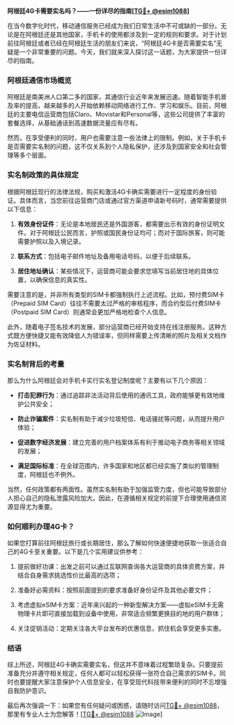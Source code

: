 **阿根廷4G卡需要实名吗？——一份详尽的指南[[TG💪+ @esim1088](https://t.me/s/esim1088)]**

在当今数字化时代，移动通信服务已经成为我们日常生活中不可或缺的一部分。无论是在阿根廷还是其他国家，手机卡的使用都涉及到一定的规则和要求。对于计划前往阿根廷或者已经在阿根廷生活的朋友们来说，“阿根廷4G卡是否需要实名”无疑是一个非常重要的问题。今天，我们就来深入探讨这一话题，为大家提供一份详尽的指南。

### 阿根廷通信市场概览

阿根廷是南美洲人口第二多的国家，其通信行业近年来发展迅速。随着智能手机普及率的提高，越来越多的人开始依赖移动网络进行工作、学习和娱乐。目前，阿根廷的主要电信运营商包括Claro、Movistar和Personal等，这些公司提供了丰富的套餐选择，从基础通话到高速数据流量应有尽有。

然而，在享受便利的同时，用户也需要注意一些法律上的限制。例如，关于手机卡是否需要实名制的问题，这不仅关系到个人隐私保护，还涉及到国家安全和社会管理等多个层面。

### 实名制政策的具体规定

根据阿根廷现行的法律法规，购买和激活4G卡确实需要进行一定程度的身份验证。具体而言，当您前往运营商门店或通过官方渠道申请新号码时，通常需要提供以下信息：

1. **有效身份证件**：无论是本地居民还是外国游客，都需要出示有效的身份证明文件。对于阿根廷公民而言，护照或国民身份证均可；而对于国际旅客，则可能需要护照以及入境记录。
   
2. **联系方式**：包括电子邮件地址及备用电话号码，以便于后续联系。

3. **居住地址确认**：某些情况下，运营商可能会要求您填写当前居住地的具体位置，以确保信息的真实性。

需要注意的是，并非所有类型的SIM卡都强制执行上述流程。比如，预付费SIM卡（Prepaid SIM Card）往往不需要太过严格的审核程序，而合约型后付费SIM卡（Postpaid SIM Card）则通常会更加严格地检查个人信息。

此外，随着电子签名技术的发展，部分运营商已经开始支持在线注册服务。这种方式既方便快捷又能有效降低人为错误率，但同样需要上传清晰的照片及相关文档作为佐证材料。

### 实名制背后的考量

那么为什么阿根廷会对手机卡实行实名登记制度呢？主要有以下几个原因：

- **打击犯罪行为**：通过追踪非法活动背后使用的通讯工具，政府能够更有效地维护公共安全；
  
- **防止诈骗案件**：实名制有助于减少垃圾短信、电话骚扰等问题，从而提升用户体验；
  
- **促进数字经济发展**：建立完善的用户档案体系有利于推动电子商务等相关领域的发展；
  
- **满足国际标准**：在全球范围内，许多国家和地区都已经实施了类似的管理制度，阿根廷也不例外。

当然，任何政策都有两面性。虽然实名制有助于加强监管力度，但也可能导致部分人担心自己的隐私泄露风险加大。因此，在遵循相关规定的前提下合理使用通信资源显得尤为重要。

### 如何顺利办理4G卡？

如果您打算前往阿根廷旅行或长期居住，那么了解如何快速便捷地获取一张适合自己的4G卡至关重要。以下是几个实用建议供参考：

1. 提前做好功课：出发之前可以通过互联网查询各大运营商的具体资费方案，并结合自身需求挑选性价比最高的选项；
   
2. 准备好必需资料：按照前面提到的要求准备好身份证件及其他必要文件；
   
3. 考虑虚拟eSIM卡方案：近年来兴起的一种新型解决方案——虚拟eSIM卡无需物理卡片即可直接加载到设备中使用，非常适合频繁更换目的地的用户群体；
   
4. 关注促销活动：定期关注各大平台发布的优惠信息，抓住机会享受更多实惠。

### 结语

综上所述，阿根廷4G卡确实需要实名，但这并不意味着过程繁琐复杂。只要提前准备充分并遵守相关规定，任何人都可以轻松获得一张符合自己需求的SIM卡。同时也要提醒大家注意保护个人信息安全，在享受现代科技带来便利的同时不忘增强自我防护意识。

最后再次强调一下：如果您有任何疑问或困惑，请随时访问[TG💪+ @esim1088](https://t.me/s/esim1088)，那里有专业人士为您解答！[[TG💪+ @esim1088](https://t.me/s/esim1088) ![Image](https://i.postimg.cc/4NQfJmqS/Snipaste-2025-05-13-00-14-12.png)]